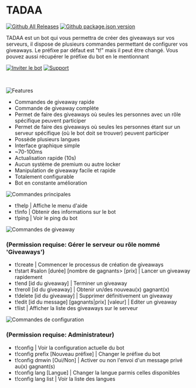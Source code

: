 # TADAA
[![Github All Releases](https://img.shields.io/github/downloads/Ezzud/tadaa/total?style=flat-square)]()
[![Github package.json version](https://img.shields.io/github/package-json/v/Ezzud/tadaa?style=flat-square)]()

TADAA est un bot qui vous permettra de créer des giveaways sur vos serveurs, il dispose de plusieurs commandes permettant de configurer vos giveaways.
Le préfixe par défaut est "t!" mais il peut être changé. Vous pouvez aussi récupérer le préfixe du bot en le mentionnant


<a href="https://discord.com/oauth2/authorize?client_id=732003715426287676&permissions=355392&scope=bot" target="_blank">![Inviter le bot](https://cdn.discordapp.com/attachments/800365015642275850/800368450975170570/invite-button.png)</a>                  <a href="https://discord.gg/VGt9S66" target="_blank">![Support](https://cdn.discordapp.com/attachments/800365015642275850/800368447526797332/support-button.png)</a>

<br />


![Features](https://cdn.discordapp.com/attachments/800365015642275850/800365270408757268/features.png)
<p>
  
- Commandes de giveaway rapide
- Commande de giveaway complète
- Permet de faire des giveaways où seules les personnes avec un rôle spécifique peuvent participer
- Permet de faire des giveaways où seules les personnes étant sur un serveur spécifique (où le bot doit se trouver) peuvent participer
- Possède plusieurs langues
- Interface graphique simple
- ~70-100ms
- Actualisation rapide (10s)
- Aucun système de premium ou autre locker
- Manipulation de giveaway facile et rapide
- Totalement configurable
- Bot en constante amélioration
</p>




![Commandes principales](https://cdn.discordapp.com/attachments/800365015642275850/800365268710326292/principales.png)
<p>

- t!help | Affiche le menu d'aide
- t!info | Obtenir des informations sur le bot
- t!ping | Voir le ping du bot
</p>

![Commandes de giveaway](https://cdn.discordapp.com/attachments/800365015642275850/800365267645104168/giveaway.png)<br/>
<h3>(Permission requise: Gérer le serveur ou rôle nommé 'Giveaways')</h3>
<p>

- t!create | Commencer le processus de création de giveaways
- t!start #salon [durée] [nombre de gagnants> [prix] | Lancer un giveaway rapidement
- t!end [id du giveaway] | Terminer un giveaway
- t!reroll [id du giveaway] |  Obtenir un/des nouveau(x) gagnant(x)
- t!delete [id du giveaway] | Supprimer définitivement un giveaway
- t!edit [id du message] [gagnants|prix] [valeur] | Editer un giveaway
- t!list | Afficher la liste des giveaways sur le serveur
</p>

![Commandes de configuration](https://cdn.discordapp.com/attachments/800365015642275850/800365266197807114/configuration.png)<br/>
<h3>(Permission requise: Administrateur)</h3>
<p>

- t!config | Voir la configuration actuelle du bot
- t!config prefix [Nouveau préfixe] | Changer le préfixe du bot
- t!config dmwin [Oui/Non] | Activer ou non l'envoi d'un message privé au(x) gagnant(s)
- t!config lang [Langue] | Changer la langue parmis celles disponibles
- t!config lang list | Voir la liste des langues
</p>
